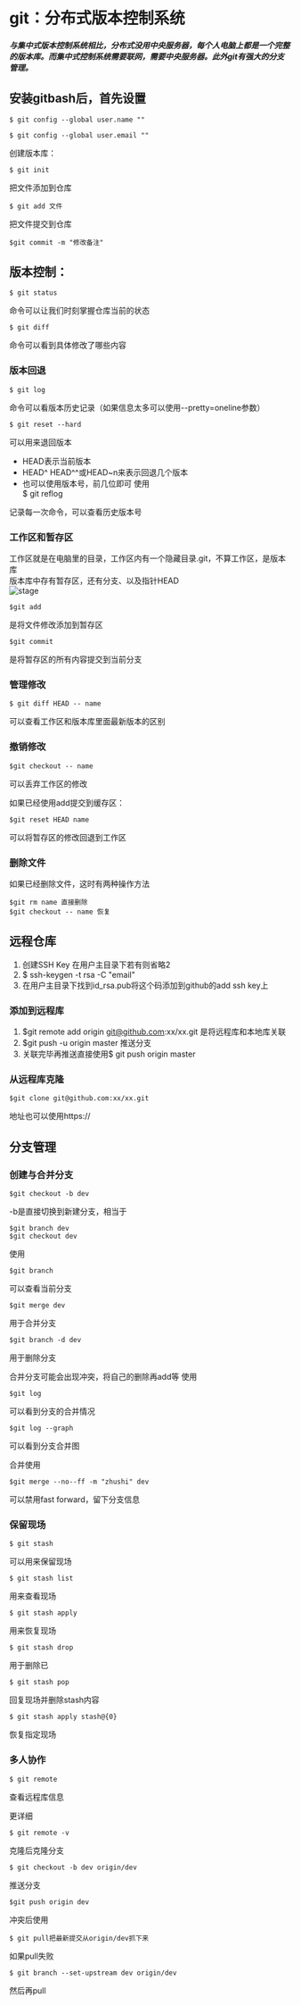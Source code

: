 # git：分布式版本控制系统  

##### 与集中式版本控制系统相比，分布式没用中央服务器，每个人电脑上都是一个完整的版本库。而集中式控制系统需要联网，需要中央服务器。此外git有强大的分支管理。  

## 安装gitbash后，首先设置  

    $ git config --global user.name ""  

    $ git config --global user.email ""  

创建版本库：  

    $ git init  

把文件添加到仓库  

    $ git add 文件  

把文件提交到仓库  

    $git commit -m "修改备注"  

## 版本控制：  

    $ git status  
命令可以让我们时刻掌握仓库当前的状态  

    $ git diff  
命令可以看到具体修改了哪些内容
  
### 版本回退
    $ git log  
命令可以看版本历史记录（如果信息太多可以使用--pretty=oneline参数）  
   
    $ git reset --hard  
 
可以用来退回版本  

* HEAD表示当前版本
* HEAD^ HEAD^^或HEAD~n来表示回退几个版本
* 也可以使用版本号，前几位即可 
使用  
	$ git reflog  
  
记录每一次命令，可以查看历史版本号  
### 工作区和暂存区
工作区就是在电脑里的目录，工作区内有一个隐藏目录.git，不算工作区，是版本库  
版本库中存有暂存区，还有分支、以及指针HEAD  
![stage](img/stage.png)  

	$git add  
是将文件修改添加到暂存区  

	$git commit  
  是将暂存区的所有内容提交到当前分支
### 管理修改
	$ git diff HEAD -- name  
可以查看工作区和版本库里面最新版本的区别  
### 撤销修改  
	$git checkout -- name  
可以丢弃工作区的修改  

如果已经使用add提交到缓存区：  

	$git reset HEAD name  

可以将暂存区的修改回退到工作区
### 删除文件  

如果已经删除文件，这时有两种操作方法  
  
    $git rm name 直接删除
    $git checkout -- name 恢复  
## 远程仓库  
1. 创建SSH Key 在用户主目录下若有则省略2
2. $ ssh-keygen -t rsa -C "email"
3. 在用户主目录下找到id_rsa.pub将这个码添加到github的add ssh key上
### 添加到远程库  
1. $git remote add origin git@github.com:xx/xx.git 是将远程库和本地库关联
2. $git push -u origin master 推送分支
3. 关联完毕再推送直接使用$ git push origin master
### 从远程库克隆  
 
	$git clone git@github.com:xx/xx.git  

地址也可以使用https://
## 分支管理  
### 创建与合并分支  
	$git checkout -b dev  
-b是直接切换到新建分支，相当于  

	$git branch dev
	$git checkout dev  

使用  

	$git branch  
  
可以查看当前分支  

	$git merge dev  
  
用于合并分支  
  
	$git branch -d dev  
  
用于删除分支  
  
合并分支可能会出现冲突，将自己的删除再add等
使用  
  
	$git log  
  
可以看到分支的合并情况  
  
	$git log --graph  
  
可以看到分支合并图  
  
合并使用  
  
	$git merge --no--ff -m "zhushi" dev  
 
可以禁用fast forward，留下分支信息  
### 保留现场  
  
	$ git stash  
  
可以用来保留现场  
  
	$ git stash list  

用来查看现场  

	$ git stash apply  
  
用来恢复现场
   
	$ git stash drop  

用于删除已  

	$ git stash pop  

回复现场并删除stash内容  

	$ git stash apply stash@{0}  

恢复指定现场
### 多人协作  
  
	$ git remote  
查看远程库信息  

更详细  
  
	$ git remote -v  
  
克隆后克隆分支  

	$ git checkout -b dev origin/dev  

推送分支  
  
	$git push origin dev  

冲突后使用  
  
	$ git pull把最新提交从origin/dev抓下来  

如果pull失败  
  
	$ git branch --set-upstream dev origin/dev  

然后再pull	

